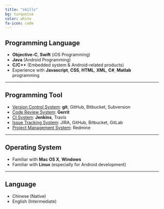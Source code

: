 ```yaml
---
title: "skills"
bg: turquoise
color: white
fa-icon: code
---
```


## Programming Language

* **Objective-C**, **Swift** (iOS Programming)
* **Java** (Android Programming)
* **C/C++** (Embedded system & Android-related products)
* Experience with **Javascript**, **CSS**, **HTML**, **XML**, **C#**, **Matlab** programming

--------

## Programming Tool

* <span style="text-decoration:underline">Version Control System</span>: **git**, <i class="fa fa-github"></i> GitHub, <i class="fa fa-bitbucket"></i> Bitbucket, Subversion
* <span style="text-decoration:underline">Code Review System</span>: **Gerrit**
* <span style="text-decoration:underline">CI System</span>: **Jenkins**, Travis
* <span style="text-decoration:underline">Issue Tracking System</span>: JIRA, GitHub, Bitbucket, GitLab
* <span style="text-decoration:underline">Project Management System</span>: Redmine

--------

## Operating System

* Familiar with <i class="fa fa-apple"></i> **Mac OS X**, <i class="fa fa-windows"></i> **Windows**
* Familiar with <i class="fa fa-linux"></i> **Linux** (especially for Android development)

--------

## Language

* Chinese (Native)
* English (Intermediate)
